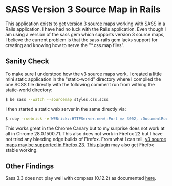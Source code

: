 # SASS Version 3 Source Map in Rails

This application exists to get [version 3 source maps](https://docs.google.com/document/d/1U1RGAehQwRypUTovF1KRlpiOFze0b-_2gc6fAH0KY0k/edit#heading=h.75yo6yoyk7x5) working with SASS in a Rails application.  I have had no luck with the Rails application.  Even though I am using a version of the sass gem which supports version 3 source maps, I believe the current problem is that the sass-rails gem lacks support for creating and knowing how to serve the "*.css.map files".

## Sanity Check

To make sure I understood how the v3 source maps work, I created a little mini static application in the "static-world" directory where I compiled the one SCSS file directly with the following comment run from withing the static-world directory:

```bash
$ be sass --watch --sourcemap styles.css.scss
```

I then started a static web server in the same directly via:

```bash
$ ruby -rwebrick -e'WEBrick::HTTPServer.new(:Port => 3002, :DocumentRoot => Dir.pwd).start'
```

This works great in the Chrome Canary but to my surprise does not work at all in Chrome 28.0.1500.71.  This also does not work in Firefox 22 but I have not tried any bleeding edge builds of Firefox.  From what I can tell, [v3 source maps may be supported in Firefox 23](https://wiki.mozilla.org/DevTools/Features/SourceMap).  [This plugin](https://addons.mozilla.org/en-US/firefox/addon/firesass-for-firebug/) may also get Firefox stable working.

## Other Findings

Sass 3.3 does not play well with compass (0.12.2) as documented [here](https://github.com/chriseppstein/compass/issues/1339).

